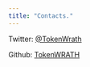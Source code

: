 ```yaml
---
title: "Contacts."
---
```

Twitter: [@TokenWrath](https://twitter.com/TokenWrath)

Github: [TokenWRATH](https://github.com/TokenWRATH)
